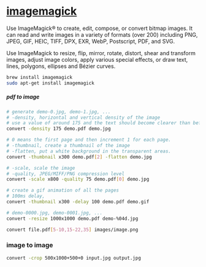 # [imagemagick](https://www.imagemagick.org/)

Use ImageMagick® to create, edit, compose, or convert bitmap images. It can read and write images in
a variety of formats (over 200)
including PNG, JPEG, GIF, HEIC, TIFF, DPX, EXR, WebP, Postscript, PDF, and SVG.

Use ImageMagick to resize, flip, mirror, rotate, distort, shear and transform images, adjust image
colors, apply various special effects, or draw text, lines, polygons, ellipses and Bézier curves.

```bash
brew install imagemagick
sudo apt-get install imagemagick
```

##### pdf to image

```bash
# generate demo-0.jpg, demo-1.jpg, ...
# -density, horizontal and vertical density of the image
# use a value of around 175 and the text should become clearer than before
convert -density 175 demo.pdf demo.jpg

# 0 means the first page and then increment 1 for each page.
# -thumbnail, create a thumbnail of the image
# -flatten, put a white background in the transparent areas.
convert -thumbnail x300 demo.pdf[2] -flatten demo.jpg

# -scale, scale the image
# -quality, JPEG/MIFF/PNG compression level
convert -scale x800 -quality 75 demo.pdf[0] demo.jpg

```

```bash
# create a gif animation of all the pages
# 100ms delay, 
convert -thumbnail x300 -delay 100 demo.pdf demo.gif

```

```bash
# demo-0000.jpg, demo-0001.jpg, ...
convert -resize 1000x1000 demo.pdf demo-%04d.jpg

convert file.pdf[5-10,15-22,35] images/image.png


```

### image to image

```bash
convert -crop 500x1000+500+0 input.jpg output.jpg

```
